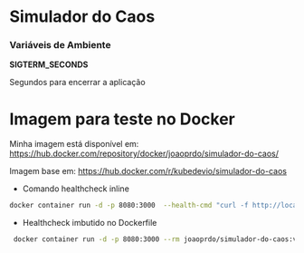 # Simulador do Caos

### Variáveis de Ambiente

**SIGTERM_SECONDS**

Segundos para encerrar a aplicação

# Imagem para teste no Docker
Minha imagem está disponível em: https://hub.docker.com/repository/docker/joaoprdo/simulador-do-caos/

Imagem base em: https://hub.docker.com/r/kubedevio/simulador-do-caos

- Comando healthcheck  inline
```bash
docker container run -d -p 8080:3000  --health-cmd "curl -f http://localhost:3000/health" --health-timeout 5s --health-retries 3 --health-interval 10s --health-start-period 30s kubedevio/simulador-do-caos:v1
``` 

- Healthcheck imbutido no Dockerfile
```bash
 docker container run -d -p 8080:3000 --rm joaoprdo/simulador-do-caos:v2
 ```
